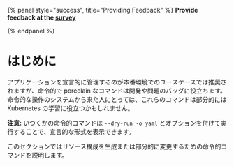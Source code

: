 {% panel style="success", title="Providing Feedback" %}
**Provide feedback at the [survey](https://www.surveymonkey.com/r/JH35X82)**

{% endpanel %}

# はじめに

アプリケーションを宣言的に管理するのが本番環境でのユースケースでは推奨されますが、命令的で porcelain なコマンドは開発や問題のバッグに役立ちます。
命令的な操作のシステムから来た人にとっては、これらのコマンドは部分的には Kubernetes の学習に役立つかもしれません。

**注意:** いつくかの命令的コマンドは `--dry-run -o yaml` とオプションを付けて実行することで、宣言的な形式を表示できます。

このセクションではリソース構成を生成または部分的に変更するための命令的コマンドを説明します。
